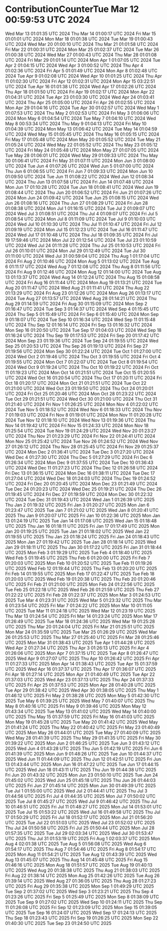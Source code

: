 # ContributionCounterTue Mar 12 00:59:53 UTC 2024
Wed Mar 13 01:01:35 UTC 2024
Thu Mar 14 01:00:17 UTC 2024
Fri Mar 15 01:01:01 UTC 2024
Mon Mar 18 01:01:38 UTC 2024
Tue Mar 19 01:00:43 UTC 2024
Wed Mar 20 01:00:10 UTC 2024
Thu Mar 21 01:01:58 UTC 2024
Fri Mar 22 01:00:31 UTC 2024
Mon Mar 25 01:02:37 UTC 2024
Tue Mar 26 01:00:38 UTC 2024
Wed Mar 27 01:00:43 UTC 2024
Thu Mar 28 01:01:08 UTC 2024
Fri Mar 29 01:01:14 UTC 2024
Mon Apr  1 01:07:05 UTC 2024
Tue Apr  2 01:04:15 UTC 2024
Wed Apr  3 01:00:52 UTC 2024
Thu Apr  4 01:02:36 UTC 2024
Fri Apr  5 01:01:49 UTC 2024
Mon Apr  8 01:02:48 UTC 2024
Tue Apr  9 01:02:08 UTC 2024
Wed Apr 10 01:01:25 UTC 2024
Thu Apr 11 01:02:30 UTC 2024
Fri Apr 12 01:02:31 UTC 2024
Mon Apr 15 03:22:51 UTC 2024
Tue Apr 16 01:01:38 UTC 2024
Wed Apr 17 01:02:26 UTC 2024
Thu Apr 18 01:01:50 UTC 2024
Fri Apr 19 01:02:17 UTC 2024
Mon Apr 22 01:04:31 UTC 2024
Tue Apr 23 01:03:30 UTC 2024
Wed Apr 24 01:03:41 UTC 2024
Thu Apr 25 01:05:00 UTC 2024
Fri Apr 26 01:02:55 UTC 2024
Mon Apr 29 01:04:16 UTC 2024
Tue Apr 30 01:02:57 UTC 2024
Wed May  1 01:07:53 UTC 2024
Thu May  2 01:02:53 UTC 2024
Fri May  3 01:06:06 UTC 2024
Mon May  6 01:04:54 UTC 2024
Tue May  7 01:04:10 UTC 2024
Wed May  8 00:53:34 UTC 2024
Thu May  9 01:04:13 UTC 2024
Fri May 10 01:04:39 UTC 2024
Mon May 13 01:06:42 UTC 2024
Tue May 14 01:04:59 UTC 2024
Wed May 15 01:05:45 UTC 2024
Thu May 16 01:05:15 UTC 2024
Fri May 17 01:05:48 UTC 2024
Mon May 20 01:05:52 UTC 2024
Tue May 21 01:05:24 UTC 2024
Wed May 22 01:05:52 UTC 2024
Thu May 23 01:05:12 UTC 2024
Fri May 24 01:05:48 UTC 2024
Mon May 27 01:07:05 UTC 2024
Tue May 28 01:06:01 UTC 2024
Wed May 29 01:09:33 UTC 2024
Thu May 30 01:06:41 UTC 2024
Fri May 31 01:07:11 UTC 2024
Mon Jun  3 01:08:00 UTC 2024
Tue Jun  4 01:07:26 UTC 2024
Wed Jun  5 01:07:00 UTC 2024
Thu Jun  6 01:06:55 UTC 2024
Fri Jun  7 01:09:33 UTC 2024
Mon Jun 10 01:09:50 UTC 2024
Tue Jun 11 01:08:22 UTC 2024
Wed Jun 12 01:08:34 UTC 2024
Thu Jun 13 01:07:58 UTC 2024
Fri Jun 14 01:07:48 UTC 2024
Mon Jun 17 01:10:28 UTC 2024
Tue Jun 18 01:08:41 UTC 2024
Wed Jun 19 01:08:44 UTC 2024
Thu Jun 20 01:06:52 UTC 2024
Fri Jun 21 01:07:26 UTC 2024
Mon Jun 24 01:09:42 UTC 2024
Tue Jun 25 01:08:15 UTC 2024
Wed Jun 26 01:08:16 UTC 2024
Thu Jun 27 01:08:29 UTC 2024
Fri Jun 28 01:08:38 UTC 2024
Mon Jul  1 01:16:15 UTC 2024
Tue Jul  2 01:09:07 UTC 2024
Wed Jul  3 01:08:51 UTC 2024
Thu Jul  4 01:09:07 UTC 2024
Fri Jul  5 01:08:54 UTC 2024
Mon Jul  8 01:11:09 UTC 2024
Tue Jul  9 01:10:03 UTC 2024
Wed Jul 10 01:10:30 UTC 2024
Thu Jul 11 01:10:47 UTC 2024
Fri Jul 12 01:09:19 UTC 2024
Mon Jul 15 01:12:23 UTC 2024
Tue Jul 16 01:11:47 UTC 2024
Wed Jul 17 01:10:48 UTC 2024
Thu Jul 18 01:09:35 UTC 2024
Fri Jul 19 17:59:46 UTC 2024
Mon Jul 22 01:12:54 UTC 2024
Tue Jul 23 01:10:59 UTC 2024
Wed Jul 24 01:11:28 UTC 2024
Thu Jul 25 01:10:53 UTC 2024
Fri Jul 26 01:10:01 UTC 2024
Mon Jul 29 01:12:49 UTC 2024
Tue Jul 30 01:11:00 UTC 2024
Wed Jul 31 00:59:04 UTC 2024
Thu Aug  1 01:17:04 UTC 2024
Fri Aug  2 01:10:46 UTC 2024
Mon Aug  5 01:13:02 UTC 2024
Tue Aug  6 01:11:17 UTC 2024
Wed Aug  7 01:12:08 UTC 2024
Thu Aug  8 01:11:56 UTC 2024
Fri Aug  9 01:12:46 UTC 2024
Mon Aug 12 01:14:00 UTC 2024
Tue Aug 13 01:13:37 UTC 2024
Wed Aug 14 01:12:24 UTC 2024
Thu Aug 15 01:08:58 UTC 2024
Fri Aug 16 01:11:44 UTC 2024
Mon Aug 19 01:13:21 UTC 2024
Tue Aug 20 01:11:47 UTC 2024
Wed Aug 21 01:11:41 UTC 2024
Thu Aug 22 01:13:29 UTC 2024
Fri Aug 23 01:12:26 UTC 2024
Mon Aug 26 01:13:17 UTC 2024
Tue Aug 27 01:13:57 UTC 2024
Wed Aug 28 01:14:21 UTC 2024
Thu Aug 29 01:14:59 UTC 2024
Fri Aug 30 01:15:09 UTC 2024
Mon Sep  2 01:16:47 UTC 2024
Tue Sep  3 01:14:37 UTC 2024
Wed Sep  4 01:15:45 UTC 2024
Thu Sep  5 01:15:49 UTC 2024
Fri Sep  6 01:15:40 UTC 2024
Mon Sep  9 01:18:07 UTC 2024
Tue Sep 10 01:16:34 UTC 2024
Wed Sep 11 01:15:48 UTC 2024
Thu Sep 12 01:16:14 UTC 2024
Fri Sep 13 01:16:32 UTC 2024
Mon Sep 16 01:20:50 UTC 2024
Tue Sep 17 01:04:03 UTC 2024
Wed Sep 18 01:16:24 UTC 2024
Thu Sep 19 01:17:53 UTC 2024
Fri Sep 20 01:17:42 UTC 2024
Mon Sep 23 01:19:36 UTC 2024
Tue Sep 24 01:19:55 UTC 2024
Wed Sep 25 01:20:53 UTC 2024
Thu Sep 26 01:19:13 UTC 2024
Fri Sep 27 01:19:56 UTC 2024
Mon Sep 30 01:22:24 UTC 2024
Tue Oct  1 01:27:00 UTC 2024
Wed Oct  2 01:19:46 UTC 2024
Thu Oct  3 01:19:55 UTC 2024
Fri Oct  4 01:19:55 UTC 2024
Mon Oct  7 01:22:07 UTC 2024
Tue Oct  8 01:19:54 UTC 2024
Wed Oct  9 01:19:24 UTC 2024
Thu Oct 10 01:19:22 UTC 2024
Fri Oct 11 01:19:23 UTC 2024
Mon Oct 14 01:21:51 UTC 2024
Tue Oct 15 01:20:55 UTC 2024
Wed Oct 16 01:20:54 UTC 2024
Thu Oct 17 01:20:11 UTC 2024
Fri Oct 18 01:20:17 UTC 2024
Mon Oct 21 01:21:51 UTC 2024
Tue Oct 22 01:21:00 UTC 2024
Wed Oct 23 01:19:50 UTC 2024
Thu Oct 24 01:20:01 UTC 2024
Fri Oct 25 01:20:46 UTC 2024
Mon Oct 28 01:23:22 UTC 2024
Tue Oct 29 01:21:51 UTC 2024
Wed Oct 30 01:21:00 UTC 2024
Thu Oct 31 01:21:40 UTC 2024
Fri Nov  1 01:26:25 UTC 2024
Mon Nov  4 01:22:02 UTC 2024
Tue Nov  5 01:18:52 UTC 2024
Wed Nov  6 01:18:33 UTC 2024
Thu Nov  7 01:19:03 UTC 2024
Fri Nov  8 01:19:01 UTC 2024
Mon Nov 11 01:20:28 UTC 2024
Tue Nov 12 01:18:10 UTC 2024
Wed Nov 13 01:19:36 UTC 2024
Thu Nov 14 01:19:42 UTC 2024
Fri Nov 15 01:24:33 UTC 2024
Mon Nov 18 01:25:54 UTC 2024
Tue Nov 19 01:24:29 UTC 2024
Wed Nov 20 01:23:27 UTC 2024
Thu Nov 21 01:23:29 UTC 2024
Fri Nov 22 01:24:41 UTC 2024
Mon Nov 25 01:25:42 UTC 2024
Tue Nov 26 01:24:52 UTC 2024
Wed Nov 27 01:26:12 UTC 2024
Thu Nov 28 01:25:45 UTC 2024
Fri Nov 29 01:25:37 UTC 2024
Mon Dec  2 01:36:41 UTC 2024
Tue Dec  3 01:27:20 UTC 2024
Wed Dec  4 01:27:30 UTC 2024
Thu Dec  5 01:27:29 UTC 2024
Fri Dec  6 01:26:34 UTC 2024
Mon Dec  9 01:37:55 UTC 2024
Tue Dec 10 01:36:43 UTC 2024
Wed Dec 11 01:27:23 UTC 2024
Thu Dec 12 01:26:58 UTC 2024
Fri Dec 13 01:36:15 UTC 2024
Mon Dec 16 01:38:11 UTC 2024
Tue Dec 17 01:27:04 UTC 2024
Wed Dec 18 01:24:03 UTC 2024
Thu Dec 19 01:24:52 UTC 2024
Fri Dec 20 01:20:45 UTC 2024
Mon Dec 23 01:21:49 UTC 2024
Tue Dec 24 01:20:23 UTC 2024
Wed Dec 25 01:19:21 UTC 2024
Thu Dec 26 01:19:45 UTC 2024
Fri Dec 27 01:19:59 UTC 2024
Mon Dec 30 01:22:32 UTC 2024
Tue Dec 31 01:19:43 UTC 2024
Wed Jan  1 01:26:39 UTC 2025
Thu Jan  2 01:19:32 UTC 2025
Fri Jan  3 01:20:27 UTC 2025
Mon Jan  6 01:23:47 UTC 2025
Tue Jan  7 01:21:02 UTC 2025
Wed Jan  8 01:20:41 UTC 2025
Thu Jan  9 01:20:07 UTC 2025
Fri Jan 10 01:22:36 UTC 2025
Mon Jan 13 01:24:19 UTC 2025
Tue Jan 14 01:17:08 UTC 2025
Wed Jan 15 01:18:48 UTC 2025
Thu Jan 16 01:18:11 UTC 2025
Fri Jan 17 01:17:49 UTC 2025
Mon Jan 20 01:19:25 UTC 2025
Tue Jan 21 01:18:02 UTC 2025
Wed Jan 22 01:19:55 UTC 2025
Thu Jan 23 01:18:24 UTC 2025
Fri Jan 24 01:18:43 UTC 2025
Mon Jan 27 01:19:42 UTC 2025
Tue Jan 28 01:18:14 UTC 2025
Wed Jan 29 01:18:11 UTC 2025
Thu Jan 30 01:17:22 UTC 2025
Fri Jan 31 01:18:44 UTC 2025
Mon Feb  3 01:19:29 UTC 2025
Tue Feb  4 01:18:40 UTC 2025
Wed Feb  5 01:19:45 UTC 2025
Thu Feb  6 01:20:00 UTC 2025
Fri Feb  7 01:20:03 UTC 2025
Mon Feb 10 01:20:52 UTC 2025
Tue Feb 11 01:19:26 UTC 2025
Wed Feb 12 01:19:44 UTC 2025
Thu Feb 13 01:20:20 UTC 2025
Fri Feb 14 01:19:55 UTC 2025
Mon Feb 17 01:22:47 UTC 2025
Tue Feb 18 01:20:03 UTC 2025
Wed Feb 19 01:20:38 UTC 2025
Thu Feb 20 01:20:46 UTC 2025
Fri Feb 21 01:21:00 UTC 2025
Mon Feb 24 01:22:56 UTC 2025
Tue Feb 25 01:22:18 UTC 2025
Wed Feb 26 01:21:59 UTC 2025
Thu Feb 27 01:22:22 UTC 2025
Fri Feb 28 01:22:37 UTC 2025
Mon Mar  3 01:24:53 UTC 2025
Tue Mar  4 01:23:31 UTC 2025
Wed Mar  5 01:23:32 UTC 2025
Thu Mar  6 01:23:54 UTC 2025
Fri Mar  7 01:24:22 UTC 2025
Mon Mar 10 01:11:05 UTC 2025
Tue Mar 11 01:24:18 UTC 2025
Wed Mar 12 01:23:19 UTC 2025
Thu Mar 13 01:24:54 UTC 2025
Fri Mar 14 01:23:24 UTC 2025
Mon Mar 17 01:26:49 UTC 2025
Tue Mar 18 01:24:36 UTC 2025
Wed Mar 19 01:25:28 UTC 2025
Thu Mar 20 01:24:04 UTC 2025
Fri Mar 21 01:25:51 UTC 2025
Mon Mar 24 01:35:59 UTC 2025
Tue Mar 25 01:26:29 UTC 2025
Wed Mar 26 01:25:53 UTC 2025
Thu Mar 27 01:25:40 UTC 2025
Fri Mar 28 01:25:46 UTC 2025
Mon Mar 31 01:38:43 UTC 2025
Tue Apr  1 01:44:28 UTC 2025
Wed Apr  2 01:27:34 UTC 2025
Thu Apr  3 01:26:13 UTC 2025
Fri Apr  4 01:26:06 UTC 2025
Mon Apr  7 01:37:15 UTC 2025
Tue Apr  8 01:26:47 UTC 2025
Wed Apr  9 01:27:07 UTC 2025
Thu Apr 10 01:26:42 UTC 2025
Fri Apr 11 01:27:33 UTC 2025
Mon Apr 14 01:38:43 UTC 2025
Tue Apr 15 01:37:59 UTC 2025
Wed Apr 16 01:37:37 UTC 2025
Thu Apr 17 01:36:07 UTC 2025
Fri Apr 18 01:27:14 UTC 2025
Mon Apr 21 01:40:49 UTC 2025
Tue Apr 22 01:37:03 UTC 2025
Wed Apr 23 01:37:13 UTC 2025
Thu Apr 24 01:37:33 UTC 2025
Fri Apr 25 01:37:53 UTC 2025
Mon Apr 28 01:40:28 UTC 2025
Tue Apr 29 01:38:42 UTC 2025
Wed Apr 30 01:38:05 UTC 2025
Thu May  1 01:46:12 UTC 2025
Fri May  2 01:38:28 UTC 2025
Mon May  5 01:42:30 UTC 2025
Tue May  6 01:39:25 UTC 2025
Wed May  7 01:40:07 UTC 2025
Thu May  8 01:40:16 UTC 2025
Fri May  9 01:39:46 UTC 2025
Mon May 12 01:43:34 UTC 2025
Tue May 13 01:41:02 UTC 2025
Wed May 14 01:40:00 UTC 2025
Thu May 15 01:37:59 UTC 2025
Fri May 16 01:41:03 UTC 2025
Mon May 19 01:45:28 UTC 2025
Tue May 20 01:41:42 UTC 2025
Wed May 21 01:41:24 UTC 2025
Thu May 22 01:40:42 UTC 2025
Fri May 23 01:40:49 UTC 2025
Mon May 26 01:44:01 UTC 2025
Tue May 27 01:40:09 UTC 2025
Wed May 28 01:41:39 UTC 2025
Thu May 29 01:41:35 UTC 2025
Fri May 30 01:39:22 UTC 2025
Mon Jun  2 01:46:25 UTC 2025
Tue Jun  3 01:43:12 UTC 2025
Wed Jun  4 01:43:28 UTC 2025
Thu Jun  5 01:42:19 UTC 2025
Fri Jun  6 01:41:39 UTC 2025
Mon Jun  9 01:48:26 UTC 2025
Tue Jun 10 01:44:37 UTC 2025
Wed Jun 11 01:44:09 UTC 2025
Thu Jun 12 01:42:51 UTC 2025
Fri Jun 13 01:43:44 UTC 2025
Mon Jun 16 01:47:22 UTC 2025
Tue Jun 17 01:44:15 UTC 2025
Wed Jun 18 01:43:11 UTC 2025
Thu Jun 19 01:44:38 UTC 2025
Fri Jun 20 01:43:32 UTC 2025
Mon Jun 23 01:50:10 UTC 2025
Tue Jun 24 01:45:02 UTC 2025
Wed Jun 25 01:45:18 UTC 2025
Thu Jun 26 01:44:03 UTC 2025
Fri Jun 27 01:45:14 UTC 2025
Mon Jun 30 01:49:39 UTC 2025
Tue Jul  1 01:55:00 UTC 2025
Wed Jul  2 01:44:41 UTC 2025
Thu Jul  3 01:44:56 UTC 2025
Fri Jul  4 01:44:35 UTC 2025
Mon Jul  7 01:50:02 UTC 2025
Tue Jul  8 01:45:27 UTC 2025
Wed Jul  9 01:46:42 UTC 2025
Thu Jul 10 01:46:51 UTC 2025
Fri Jul 11 01:48:27 UTC 2025
Mon Jul 14 01:53:01 UTC 2025
Tue Jul 15 01:53:22 UTC 2025
Wed Jul 16 01:49:58 UTC 2025
Thu Jul 17 01:50:29 UTC 2025
Fri Jul 18 01:52:17 UTC 2025
Mon Jul 21 01:56:20 UTC 2025
Tue Jul 22 01:51:03 UTC 2025
Wed Jul 23 01:52:02 UTC 2025
Thu Jul 24 01:50:58 UTC 2025
Fri Jul 25 01:50:44 UTC 2025
Mon Jul 28 01:57:35 UTC 2025
Tue Jul 29 02:03:34 UTC 2025
Wed Jul 30 01:53:47 UTC 2025
Thu Jul 31 01:53:19 UTC 2025
Fri Aug  1 02:03:37 UTC 2025
Mon Aug  4 02:01:38 UTC 2025
Tue Aug  5 01:56:08 UTC 2025
Wed Aug  6 01:54:17 UTC 2025
Thu Aug  7 01:54:46 UTC 2025
Fri Aug  8 01:54:17 UTC 2025
Mon Aug 11 01:54:21 UTC 2025
Tue Aug 12 01:43:39 UTC 2025
Wed Aug 13 01:45:07 UTC 2025
Thu Aug 14 01:45:48 UTC 2025
Fri Aug 15 01:46:16 UTC 2025
Mon Aug 18 01:51:57 UTC 2025
Tue Aug 19 01:40:13 UTC 2025
Wed Aug 20 01:38:38 UTC 2025
Thu Aug 21 01:38:03 UTC 2025
Fri Aug 22 01:38:14 UTC 2025
Mon Aug 25 01:42:26 UTC 2025
Tue Aug 26 01:39:14 UTC 2025
Wed Aug 27 01:36:05 UTC 2025
Thu Aug 28 01:27:23 UTC 2025
Fri Aug 29 01:35:38 UTC 2025
Mon Sep  1 01:49:29 UTC 2025
Tue Sep  2 01:37:02 UTC 2025
Wed Sep  3 01:23:21 UTC 2025
Thu Sep  4 01:23:26 UTC 2025
Fri Sep  5 01:25:49 UTC 2025
Mon Sep  8 01:38:09 UTC 2025
Tue Sep  9 01:27:02 UTC 2025
Wed Sep 10 01:24:11 UTC 2025
Thu Sep 11 01:26:08 UTC 2025
Fri Sep 12 01:23:09 UTC 2025
Mon Sep 15 01:39:05 UTC 2025
Tue Sep 16 01:24:07 UTC 2025
Wed Sep 17 01:24:13 UTC 2025
Thu Sep 18 01:23:43 UTC 2025
Fri Sep 19 01:26:25 UTC 2025
Mon Sep 22 01:40:30 UTC 2025
Tue Sep 23 01:24:50 UTC 2025
